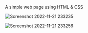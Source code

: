 A simple web page using HTML & CSS

![Screenshot 2022-11-21 233235](https://user-images.githubusercontent.com/85480387/203128720-f8fc2e73-1626-4a2b-b9fe-e6eb78dea71c.jpg)

![Screenshot 2022-11-21 233256](https://user-images.githubusercontent.com/85480387/203128800-3d546582-d0e1-4a00-bd15-91a0741f9414.jpg)
